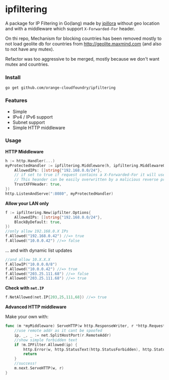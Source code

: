 # ipfiltering

A package for IP Filtering in Go(lang) made by [jpillora](https://github.com/jpillora/ipfilter) without geo location and with a middleware which support `X-Forwarded-For` header.

On thi repo, Mechanism for blocking countries has been removed mostly to not load geolite db 
for countries from http://geolite.maxmind.com (and also to not have any mutex).

Refactor was too aggressive to be merged, mostly because we don't want mutex and countries.

### Install

```
go get github.com/orange-cloudfoundry/ipfiltering
```

### Features

* Simple
* IPv4 / IPv6 support
* Subnet support
* Simple HTTP middleware

### Usage


**HTTP Middleware**

```go
h := http.Handler(...)
myProtectedHandler := ipfiltering.Middleware(h, ipfiltering.MiddlewareOptions{
    AllowedIPs: []string{"192.168.0.0/24"},
    // if set to true if request contains a X-Forwarded-For it will use client ip from this header
    // This heander can be easily overwritten by a malicious reverse proxy, be sure of what you have before
    TrustXFFHeader: true, 
})
http.ListenAndServe(":8080", myProtectedHandler)
```

**Allow your LAN only**

```go
f := ipfiltering.New(ipfilter.Options{
    AllowedIPs: []string{"192.168.0.0/24"},
    BlockByDefault: true,
})
//only allow 192.168.0.X IPs
f.Allowed("192.168.0.42") //=> true
f.Allowed("10.0.0.42") //=> false
```

... and with dynamic list updates

```go
//and allow 10.X.X.X
f.AllowIP("10.0.0.0/8")
f.Allowed("10.0.0.42") //=> true
f.Allowed("203.25.111.68") //=> false
f.Allowed("203.25.111.68") //=> true
```

**Check with `net.IP`**

```go
f.NetAllowed(net.IP{203,25,111,68}) //=> true
```

**Advanced HTTP middleware**

Make your own with:

```go
func (m *myMiddleware) ServeHTTP(w http.ResponseWriter, r *http.Request) {
	//use remote addr as it cant be spoofed
	ip, _, _ := net.SplitHostPort(r.RemoteAddr)
	//show simple forbidden text
	if !m.IPFilter.Allowed(ip) {
		http.Error(w, http.StatusText(http.StatusForbidden), http.StatusForbidden)
		return
	}
	//success!
	m.next.ServeHTTP(w, r)
}
```



